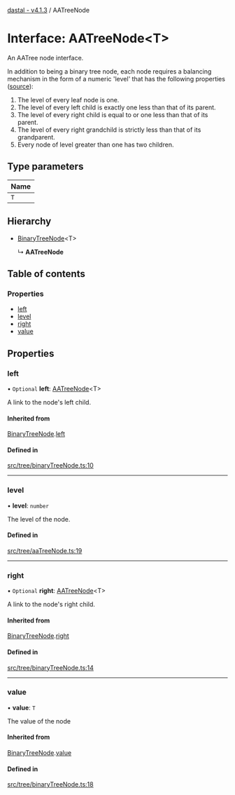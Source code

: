 [dastal - v4.1.3](../README.md) / AATreeNode

# Interface: AATreeNode<T\>

An AATree node interface.

In addition to being a binary tree node,
each node requires a balancing mechanism in the form of a numeric 'level'
that has the following properties ([source](https://en.wikipedia.org/wiki/AA_tree)):
1. The level of every leaf node is one.
1. The level of every left child is exactly one less than that of its parent.
1. The level of every right child is equal to or one less than that of its parent.
1. The level of every right grandchild is strictly less than that of its grandparent.
1. Every node of level greater than one has two children.

## Type parameters

| Name |
| :------ |
| `T` |

## Hierarchy

- [BinaryTreeNode](binarytreenode.md)<T\>

  ↳ **AATreeNode**

## Table of contents

### Properties

- [left](aatreenode.md#left)
- [level](aatreenode.md#level)
- [right](aatreenode.md#right)
- [value](aatreenode.md#value)

## Properties

### left

• `Optional` **left**: [AATreeNode](aatreenode.md)<T\>

A link to the node's left child.

#### Inherited from

[BinaryTreeNode](binarytreenode.md).[left](binarytreenode.md#left)

#### Defined in

[src/tree/binaryTreeNode.ts:10](https://github.com/havelessbemore/dastal/blob/5081892/src/tree/binaryTreeNode.ts#L10)

___

### level

• **level**: `number`

The level of the node.

#### Defined in

[src/tree/aaTreeNode.ts:19](https://github.com/havelessbemore/dastal/blob/5081892/src/tree/aaTreeNode.ts#L19)

___

### right

• `Optional` **right**: [AATreeNode](aatreenode.md)<T\>

A link to the node's right child.

#### Inherited from

[BinaryTreeNode](binarytreenode.md).[right](binarytreenode.md#right)

#### Defined in

[src/tree/binaryTreeNode.ts:14](https://github.com/havelessbemore/dastal/blob/5081892/src/tree/binaryTreeNode.ts#L14)

___

### value

• **value**: `T`

The value of the node

#### Inherited from

[BinaryTreeNode](binarytreenode.md).[value](binarytreenode.md#value)

#### Defined in

[src/tree/binaryTreeNode.ts:18](https://github.com/havelessbemore/dastal/blob/5081892/src/tree/binaryTreeNode.ts#L18)
